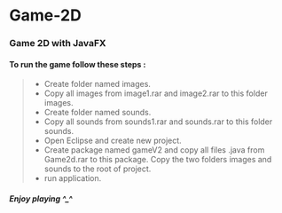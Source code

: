 # Game-2D

### Game 2D with JavaFX

#### To run the game follow these steps :

> - Create folder named images.
> - Copy all images from image1.rar and image2.rar to this folder images.
> - Create folder named sounds.
> - Copy all sounds from sounds1.rar and sounds.rar to this folder sounds.
> - Open Eclipse and create new project.
> - Create package named gameV2 and copy all files .java from Game2d.rar to this package.
> Copy the two folders images and sounds to the root of project.
> - run application.

##### Enjoy playing ^_^
